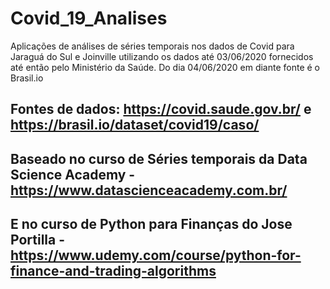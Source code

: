 # Covid_19_Analises

Aplicações de análises de séries temporais nos dados de Covid para Jaraguá do Sul e Joinville utilizando os dados até 03/06/2020
fornecidos até então pelo Ministério da Saúde. Do dia 04/06/2020 em diante fonte é o Brasil.io

## Fontes de dados: https://covid.saude.gov.br/ e https://brasil.io/dataset/covid19/caso/
## Baseado no curso de Séries temporais da Data Science Academy - https://www.datascienceacademy.com.br/
## E no curso de Python para Finanças do Jose Portilla - https://www.udemy.com/course/python-for-finance-and-trading-algorithms
